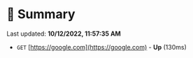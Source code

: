 # 📖 Summary
Last updated: **10/12/2022, 11:57:35 AM**

- `GET` [https://google.com](https://google.com) - **Up** (130ms)
